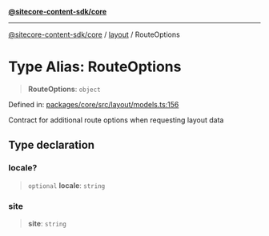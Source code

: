 [**@sitecore-content-sdk/core**](../../README.md)

***

[@sitecore-content-sdk/core](../../README.md) / [layout](../README.md) / RouteOptions

# Type Alias: RouteOptions

> **RouteOptions**: `object`

Defined in: [packages/core/src/layout/models.ts:156](https://github.com/Sitecore/content-sdk/blob/583ad5957e2a493b98fa21293939a57df8afd235/packages/core/src/layout/models.ts#L156)

Contract for additional route options when requesting layout data

## Type declaration

### locale?

> `optional` **locale**: `string`

### site

> **site**: `string`
